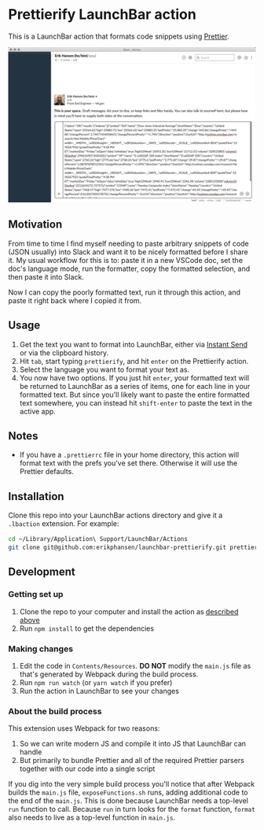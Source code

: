 # Prettierify LaunchBar action

This is a LaunchBar action that formats code snippets using [Prettier](https://prettier.io).

![](./demo.gif)

## Motivation

From time to time I find myself needing to paste arbitrary snippets of code (JSON usually) into Slack and want it to be nicely formatted before I share it. My usual workflow for this is to: paste it in a new VSCode doc, set the doc's language mode, run the formatter, copy the formatted selection, and then paste it into Slack.

Now I can copy the poorly formatted text, run it through this action, and paste it right back where I copied it from.

## Usage

1. Get the text you want to format into LaunchBar, either via [Instant Send](https://www.obdev.at/resources/launchbar/help/InstantSend.html) or via the clipboard history.
2. Hit `tab`, start typing `prettierify`, and hit `enter` on the Prettierify action.
3. Select the language you want to format your text as.
4. You now have two options. If you just hit `enter`, your formatted text will be returned to LaunchBar as a series of items, one for each line in your formatted text. But since you'll likely want to paste the entire formatted text somewhere, you can instead hit `shift-enter` to paste the text in the active app.

## Notes

- If you have a `.prettierrc` file in your home directory, this action will format text with the prefs you've set there. Otherwise it will use the Prettier defaults.

## Installation

Clone this repo into your LaunchBar actions directory and give it a `.lbaction` extension. For example:

```sh
cd ~/Library/Application\ Support/LaunchBar/Actions
git clone git@github.com:erikphansen/launchbar-prettierify.git prettierify.lbaction
```

## Development

### Getting set up

1. Clone the repo to your computer and install the action as [described above](#Installation)
2. Run `npm install` to get the dependencies

### Making changes

1. Edit the code in `Contents/Resources`. **DO NOT** modify the `main.js` file as that's generated by Webpack during the build process.
2. Run `npm run watch` (or `yarn watch` if you prefer)
3. Run the action in LaunchBar to see your changes

### About the build process

This extension uses Webpack for two reasons:

1. So we can write modern JS and compile it into JS that LaunchBar can handle
2. But primarily to bundle Prettier and all of the required Prettier parsers together with our code into a single script

If you dig into the very simple build process you'll notice that after Webpack builds the `main.js` file, `exposeFunctions.sh` runs, adding additional code to the end of the `main.js`. This is done because LaunchBar needs a top-level `run` function to call. Because `run` in turn looks for the `format` function, `format` also needs to live as a top-level function in `main.js`.
